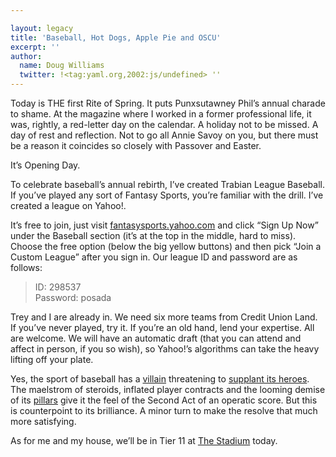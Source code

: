 ```yaml
---

layout: legacy
title: 'Baseball, Hot Dogs, Apple Pie and OSCU'
excerpt: ''
author:
  name: Doug Williams
  twitter: !<tag:yaml.org,2002:js/undefined> ''
---
```


<p>Today is <span class="caps">THE</span> first Rite of Spring. It puts Punxsutawney Phil&#8217;s annual charade to shame. At the magazine where I worked in a former professional life, it was, rightly, a red-letter day on the calendar. A holiday not to be missed. A day of rest and reflection. Not to go all Annie Savoy on you, but there must be a reason it coincides so closely with Passover and Easter.</p>


<p>It&#8217;s Opening Day.</p>


<p>To celebrate baseball&#8217;s annual rebirth, I&#8217;ve created Trabian League Baseball. If you&#8217;ve played any sort of Fantasy Sports, you&#8217;re familiar with the drill. I&#8217;ve created a league on Yahoo!.</p>


<p>It’s free to join, just visit <a href="http://fantasysports.yahoo.com/">fantasysports.yahoo.com</a> and click &#8220;Sign Up Now&#8221; under the Baseball section (it&#8217;s at the top in the middle, hard to miss). Choose the free option (below the big yellow buttons) and then pick &#8220;Join a Custom League&#8221; after you sign in. Our league ID and password are as follows:</p>


<blockquote><p>ID: 298537<br />
Password: posada</p></blockquote>

<p>Trey and I are already in. We need six more teams from Credit Union Land. If you’ve never played, try it. If you&#8217;re an old hand, lend your expertise. All are welcome. We will have an automatic draft (that you can attend and affect in person, if you so wish), so Yahoo!&#8217;s algorithms can take the heavy lifting off your plate.</p>


<p>Yes, the sport of baseball has a <a href="http://en.wikipedia.org/wiki/Barry_bonds">villain</a> threatening to <a href="http://www.flickr.com/photos/80982454@N00/">supplant its heroes</a>. The maelstrom of steroids, inflated player contracts and the looming demise of its <a href="http://newyork.yankees.mlb.com/nyy/ballpark/new_stadium.jsp">pillars</a> give it the feel of the Second Act of an operatic score. But this is counterpoint to its brilliance. A minor turn to make the resolve that much more satisfying.</p>


<p>As for me and my house, we&#8217;ll be in Tier 11 at <a href="http://en.wikipedia.org/wiki/Yankee_stadium">The Stadium</a> today.</p>